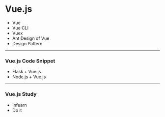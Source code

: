 # Vue.js
+ Vue
+ Vue CLI
+ Vuex
+ Ant Design of Vue
+ Design Pattern

------------
### Vue.js Code Snippet
+ Flask + Vue.js
+ Node.js + Vue.js
------------
### Vue.js Study
+ Infearn
+ Do it
